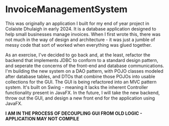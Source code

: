 # InvoiceManagementSystem

This was originally an application I built for my end of year project in Colaiste Dhulaigh in early 2024. It is a database application designed to help small businesses manage invoices. 
When I first wrote this, there was not much in the way of design and architecture - it was just a jumble of messy code that sort of worked when everything was glued together. 

As an exercise, I've decided to go back and, at the least, refactor the backend that implements JDBC to conform to a standard design pattern, and seperate the concerns of the front-end and database communications. 
I'm building the new system on a DAO pattern, with POJO classes modeled after database tables, and DTOs that combine those POJOs into usable collections for the GUI. The GUI is being refactored into an MVC pattern system. It's built on Swing - meaning it lacks the inherent Controller functionality present in JavaFX. In the future, I will take the new backend, throw out the GUI, and design a new front end for the application using JavaFX. 

**I AM IN THE PROCESS OF DECOUPLING GUI FROM OLD LOGIC - APPLICATION MAY NOT COMPILE**
